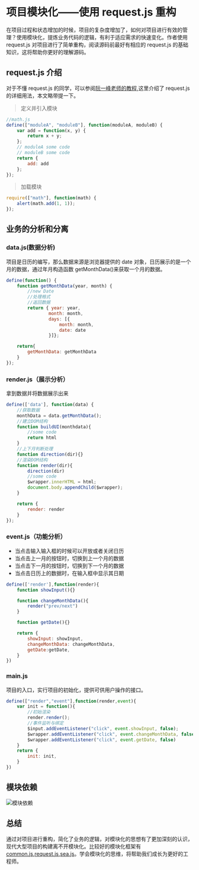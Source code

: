 # 项目模块化——使用 request.js 重构

在项目过程和状态增加的时候，项目的复杂度增加了，如何对项目进行有效的管理？使用模块化，提炼业务代码的逻辑，有利于适应需求的快速变化。作者使用 request.js 对项目进行了简单重构，阅读源码前最好有相应的 request.js 的基础知识，这将帮助你更好的理解源码。

## request.js 介绍

对于不懂 request.js 的同学，可以参阅[阮一峰老师的教程](http://www.ruanyifeng.com/blog/2012/11/require_js.html),这里介绍了 request.js 的详细用法，本文略带提一下。

> 定义并引入模块

```js
//math.js
define(["moduleA", "moduleB"], function(moduleA, moduleB) {
    var add = function(x, y) {
        return x + y;
    };
    // moduleA some code
    // moduleB some code
    return {
        add: add
    };
});
```

> 加载模块

```js
require(["math"], function(math) {
    alert(math.add(1, 1));
});
```

## 业务的分析和分离

### data.js(数据分析)

项目是日历的编写，那么数据来源是浏览器提供的 date 对象，日历展示的是一个月的数据，通过年月构造函数 getMonthData()来获取一个月的数据。

```js
define(function() {
    function getMonthData(year, month) {
        //new Date
        //处理格式
        //返回数据
        return { year: year,
                month: month,
                days: [{
                    month: month,
                    date: date
                }]};

    return{
        getMonthData: getMonthData
    }
});
```

### render.js（展示分析）

拿到数据并将数据展示出来

```js
define(['data'], function(data) {
    //获取数据
    monthData = data.getMonthData();
    //建立DOM结构
    function buildUI(monthdata){
        //some code
        return html
    }
    //上下月判断处理
    function direction(dir){}
    //渲染DOM结构
    function render(dir){
        direction(dir)
        //some code
        $wrapper.innerHTML = html;
        document.body.appendChild($wrapper);
    }

    return {
        render: render
    }
});
```

### event.js（功能分析）

- 当点击输入输入框的时候可以开放或者关闭日历
- 当点击上一月的按钮时，切换到上一个月的数据
- 当点击下一月的按钮时，切换到下一个月的数据
- 当点击日历上的数据时，在输入框中显示其日期

```js
define(['render'],function(render){
    function showInput(){}

    function changeMonthData(){
        render("prev/next")
    }

    function getDate(){}

    return {
        showInput: showInput,
        changeMonthData: changeMonthData,
        getDate:getDate,
    }
})
```

### main.js

项目的入口，实行项目的初始化，提供可供用户操作的接口。

```js
define(["render","event"],function(render,event){
    var init = function(){
        //初始渲染
        render.render();
        //事件监听与绑定
        $input.addEventListener("click", event.showInput, false);
        $wrapper.addEventListener("click", event.changeMonthData, false);
        $wrapper.addEventListener("click", event.getDate, false)
    }
    return {
        init: init,
    }
})
```

## 模块依赖

![模块依赖](./模块.png)

## 总结

通过对项目进行重构，简化了业务的逻辑，对模块化的思想有了更加深刻的认识，现代大型项目的构建离不开模块化。比较好的模块化框架有[common.js](http://javascript.ruanyifeng.com/nodejs/module.html),[request.js](http://requirejs.org/),[sea.js](https://seajs.github.io/seajs/docs/)。学会模块化的思维，将帮助我们成长为更好的工程师。